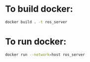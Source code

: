 # To build docker:

```bash
docker build . -t ros_server
```

# To run docker:

```bash
docker run --network=host ros_server
```
